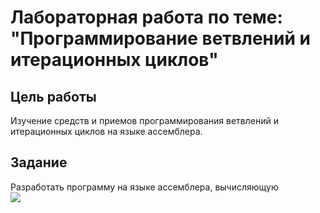 # Лабораторная работа по теме: "Программирование ветвлений и итерационных циклов"

## Цель работы
Изучение средств и приемов программирования ветвлений и итерационных циклов на языке ассемблера.

## Задание
Разработать программу на языке ассемблера, вычисляющую   
<img src="https://latex.codecogs.com/svg.latex?%5Clarge&space;f=%5Cbegin%7Bcases%7D&space;%5Cfrac%7Bq%5E%7B2%7D%7D%7Bd-5%7D&plus;d&space;%5Ctext%7B,&space;%7D&space;q%3C10&space;%5C%5C&space;(d-q)*5&space;%5Ctext%7B,&space;%7D&space;q%5Cgeqslant10%5Cend%7Bcases%7D" />
